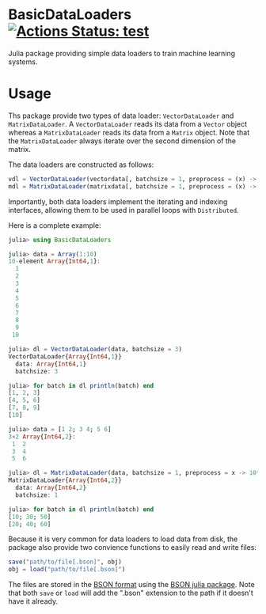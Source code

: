 # BasicDataLoaders [![Actions Status: test](https://github.com/iondel/DataLoaders/workflows/test/badge.svg)](https://github.com/iondel/DataLoaders/actions?query=workflow%3Atest)

Julia package providing simple data loaders to train machine learning
systems.

# Usage

Ths package provide two types of data loader: `VectorDataLoader`
and `MatrixDataLoader`. A `VectorDataLoader` reads its data from a
`Vector` object whereas a `MatrixDataLoader` reads its data from
a `Matrix` object. Note that the `MatrixDataLoader` always iterate
over the second dimension of the matrix.

The data loaders are constructed as follows:
```julia
vdl = VectorDataLoader(vectordata[, batchsize = 1, preprocess = (x) -> x])
mdl = MatrixDataLoader(matrixdata[, batchsize = 1, preprocess = (x) -> x])
```
Importantly, both data loaders implement the iterating and indexing
interfaces, allowing them to be used in parallel loops with
`Distributed`.

Here is a complete example:
```julia
julia> using BasicDataLoaders

julia> data = Array(1:10)
10-element Array{Int64,1}:
  1
  2
  3
  4
  5
  6
  7
  8
  9
 10

julia> dl = VectorDataLoader(data, batchsize = 3)
VectorDataLoader{Array{Int64,1}}
  data: Array{Int64,1}
  batchsize: 3

julia> for batch in dl println(batch) end
[1, 2, 3]
[4, 5, 6]
[7, 8, 9]
[10]

julia> data = [1 2; 3 4; 5 6]
3×2 Array{Int64,2}:
 1  2
 3  4
 5  6

julia> dl = MatrixDataLoader(data, batchsize = 1, preprocess = x -> 10*x)
MatrixDataLoader{Array{Int64,2}}
  data: Array{Int64,2}
  batchsize: 1

julia> for batch in dl println(batch) end
[10; 30; 50]
[20; 40; 60]
```

Because it is very common for data loaders to load data from disk, the package also provide two convience functions to  easily read and write files:
```julia
save("path/to/file[.bson]", obj)
obj = load("path/to/file[.bson]")
```
The files are stored in the [BSON format](http://bsonspec.org/) using the [BSON julia package](https://github.com/JuliaIO/BSON.jl). Note that both `save` or `load` will add the ".bson" extension to the path if it doesn't have it already.
